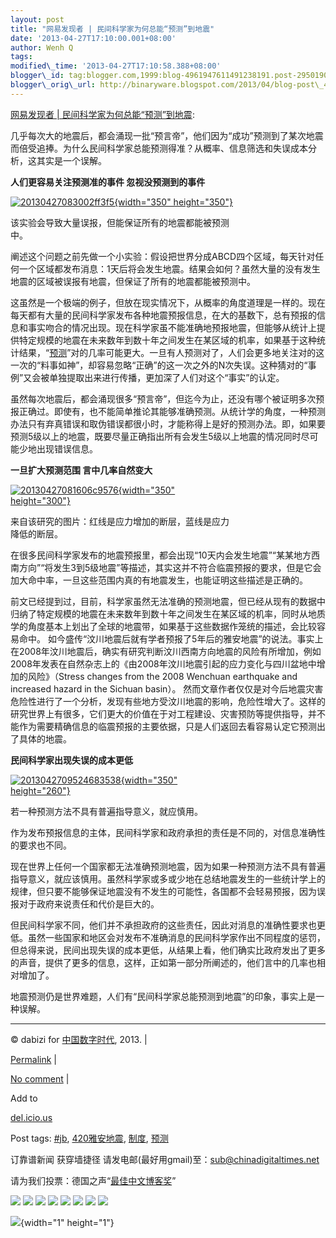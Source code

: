 ```yaml
--- 
layout: post 
title: "网易发现者 | 民间科学家为何总能“预测”到地震"
date: '2013-04-27T17:10:00.001+08:00' 
author: Wenh Q
tags:
modified\_time: '2013-04-27T17:10:58.388+08:00' 
blogger\_id: tag:blogger.com,1999:blog-4961947611491238191.post-2950190228307772437
blogger\_orig\_url: http://binaryware.blogspot.com/2013/04/blog-post\_4564.html
---
```

[网易发现者 |
民间科学家为何总能“预测”到地震](http://feedproxy.google.com/~r/chinagfwblog/~3/-Kgfb8FEuyI/):

几乎每次大的地震后，都会涌现一批“预言帝”，他们因为“成功”预测到了某次地震而倍受追捧。为什么民间科学家总能预测得准？从概率、信息筛选和失误成本分析，这其实是一个误解。

**人们更容易关注预测准的事件 忽视没预测到的事件**

<div style="width: 360px;">

[![20130427083002ff3f5](https://kexueshangwang.info/chinese/files/2013/04/20130427083002ff3f5.jpg){width="350"
height="350"}](https://kexueshangwang.info/chinese/files/2013/04/20130427083002ff3f5.jpg)

该实验会导致大量误报，但能保证所有的地震都能被预测中。

</div>

阐述这个问题之前先做一个小实验：假设把世界分成ABCD四个区域，每天针对任何一个区域都发布消息：1天后将会发生地震。结果会如何？虽然大量的没有发生地震的区域被误报有地震，但保证了所有的地震都能被预测中。

这虽然是一个极端的例子，但放在现实情况下，从概率的角度道理是一样的。现在每天都有大量的民间科学家发布各种地震预报信息，在大的基数下，总有预报的信息和事实吻合的情况出现。现在科学家虽不能准确地预报地震，但能够从统计上提供特定规模的地震在未来数年到数十年之间发生在某区域的机率，如果基于这种统计结果，“[预测](https://kexueshangwang.info/chinese/tag/%e9%a2%84%e6%b5%8b/?category=10466 "标签 预测 下的日志")”对的几率可能更大。一旦有人预测对了，人们会更多地关注对的这一次的“料事如神”，却容易忽略“正确”的这一次之外的N次失误。这种猜对的“事例”又会被单独提取出来进行传播，更加深了人们对这个“事实”的认定。

虽然每次地震后，都会涌现很多“预言帝”，但迄今为止，还没有哪个被证明多次预报正确过。即使有，也不能简单推论其能够准确预测。从统计学的角度，一种预测办法只有弃真错误和取伪错误都很小时，才能称得上是好的预测办法。即，如果要预测5级以上的地震，既要尽量正确指出所有会发生5级以上地震的情况同时尽可能少地出现错误信息。

**一旦扩大预测范围 言中几率自然变大**

<div style="width: 360px;">

[![20130427081606c9576](https://kexueshangwang.info/chinese/files/2013/04/20130427081606c9576.jpg){width="350"
height="300"}](https://kexueshangwang.info/chinese/files/2013/04/20130427081606c9576.jpg)

来自该研究的图片：红线是应力增加的断层，蓝线是应力降低的断层。

</div>

在很多民间科学家发布的地震预报里，都会出现“10天内会发生地震”“某某地方西南方向”“将发生3到5级地震”等描述，其实这并不符合临震预报的要求，但是它会加大命中率，一旦这些范围内真的有地震发生，也能证明这些描述是正确的。

前文已经提到过，目前，科学家虽然无法准确的预测地震，但已经从现有的数据中归纳了特定规模的地震在未来数年到数十年之间发生在某区域的机率，同时从地质学的角度基本上划出了全球的地震带，如果基于这些数据作笼统的描述，会比较容易命中。
如今盛传“汶川地震后就有学者预报了5年后的雅安地震”的说法。事实上在2008年汶川地震后，确实有研究判断汶川西南方向地震的风险有所增加，例如2008年发表在自然杂志上的《由2008年汶川地震引起的应力变化与四川盆地中增加的风险》（Stress
changes from the 2008 Wenchuan earthquake and increased hazard in the
Sichuan basin）。
然而文章作者仅仅是对今后地震灾害危险性进行了一个分析，发现有些地方受汶川地震的影响，危险性增大了。这样的研究世界上有很多，它们更大的价值在于对工程建设、灾害预防等提供指导，并不能作为需要精确信息的临震预报的主要依据，只是人们返回去看容易认定它预测出了具体的地震。

**民间科学家出现失误的成本更低**

<div style="width: 360px;">

[![2013042709524683538](https://kexueshangwang.info/chinese/files/2013/04/2013042709524683538.jpg){width="350"
height="260"}](https://kexueshangwang.info/chinese/files/2013/04/2013042709524683538.jpg)

若一种预测方法不具有普遍指导意义，就应慎用。

</div>

作为发布预报信息的主体，民间科学家和政府承担的责任是不同的，对信息准确性的要求也不同。

现在世界上任何一个国家都无法准确预测地震，因为如果一种预测方法不具有普遍指导意义，就应该慎用。虽然科学家或多或少地在总结地震发生的一些统计学上的规律，但只要不能够保证地震没有不发生的可能性，各国都不会轻易预报，因为误报对于政府来说责任和代价是巨大的。

但民间科学家不同，他们并不承担政府的这些责任，因此对消息的准确性要求也更低。虽然一些国家和地区会对发布不准确消息的民间科学家作出不同程度的惩罚，但总得来说，民间出现失误的成本更低，从结果上看，他们确实比政府发出了更多的声音，提供了更多的信息，这样，正如第一部分所阐述的，他们言中的几率也相对增加了。

地震预测仍是世界难题，人们有“民间科学家总能预测到地震”的印象，事实上是一种误解。




------------------------------------------------------------------------

© dabizi for [中国数字时代](https://kexueshangwang.info/chinese), 2013.
|

[Permalink](https://kexueshangwang.info/chinese/2013/04/%e7%bd%91%e6%98%93%e5%8f%91%e7%8e%b0%e8%80%85-%e6%b0%91%e9%97%b4%e7%a7%91%e5%ad%a6%e5%ae%b6%e4%b8%ba%e4%bd%95%e6%80%bb%e8%83%bd%e9%a2%84%e6%b5%8b%e5%88%b0%e5%9c%b0%e9%9c%87/)
|

[No
comment](https://kexueshangwang.info/chinese/2013/04/%e7%bd%91%e6%98%93%e5%8f%91%e7%8e%b0%e8%80%85-%e6%b0%91%e9%97%b4%e7%a7%91%e5%ad%a6%e5%ae%b6%e4%b8%ba%e4%bd%95%e6%80%bb%e8%83%bd%e9%a2%84%e6%b5%8b%e5%88%b0%e5%9c%b0%e9%9c%87/#comments)
|

Add to

[del.icio.us](http://del.icio.us/post?url=https://kexueshangwang.info/chinese/2013/04/%e7%bd%91%e6%98%93%e5%8f%91%e7%8e%b0%e8%80%85-%e6%b0%91%e9%97%b4%e7%a7%91%e5%ad%a6%e5%ae%b6%e4%b8%ba%e4%bd%95%e6%80%bb%e8%83%bd%e9%a2%84%e6%b5%8b%e5%88%b0%e5%9c%b0%e9%9c%87/&title=%E7%BD%91%E6%98%93%E5%8F%91%E7%8E%B0%E8%80%85%20%7C%20%E6%B0%91%E9%97%B4%E7%A7%91%E5%AD%A6%E5%AE%B6%E4%B8%BA%E4%BD%95%E6%80%BB%E8%83%BD%E2%80%9C%E9%A2%84%E6%B5%8B%E2%80%9D%E5%88%B0%E5%9C%B0%E9%9C%87)





Post tags:
[
#jb](https://kexueshangwang.info/chinese/tag/jb/?category=10466),
[420雅安地震](https://kexueshangwang.info/chinese/tag/420%e9%9b%85%e5%ae%89%e5%9c%b0%e9%9c%87/?category=10466),
[制度](https://kexueshangwang.info/chinese/tag/%e5%88%b6%e5%ba%a6/?category=10466),
[预测](https://kexueshangwang.info/chinese/tag/%e9%a2%84%e6%b5%8b/?category=10466)



订靠谱新闻 获穿墙捷径
请发电邮(最好用gmail)至：sub@chinadigitaltimes.net



请为我们投票：德国之声“[最佳中文博客奖](https://thebobs.com/chinese/category/2013/best-blog-chinese-2013/)”





<div>

[![](http://feeds.feedburner.com/~ff/chinagfwblog?d=yIl2AUoC8zA)](http://feeds.feedburner.com/~ff/chinagfwblog?a=-Kgfb8FEuyI:RZ37uQF78lc:yIl2AUoC8zA)
[![](http://feeds.feedburner.com/~ff/chinagfwblog?i=-Kgfb8FEuyI:RZ37uQF78lc:-BTjWOF_DHI)](http://feeds.feedburner.com/~ff/chinagfwblog?a=-Kgfb8FEuyI:RZ37uQF78lc:-BTjWOF_DHI)
[![](http://feeds.feedburner.com/~ff/chinagfwblog?i=-Kgfb8FEuyI:RZ37uQF78lc:F7zBnMyn0Lo)](http://feeds.feedburner.com/~ff/chinagfwblog?a=-Kgfb8FEuyI:RZ37uQF78lc:F7zBnMyn0Lo)
[![](http://feeds.feedburner.com/~ff/chinagfwblog?i=-Kgfb8FEuyI:RZ37uQF78lc:V_sGLiPBpWU)](http://feeds.feedburner.com/~ff/chinagfwblog?a=-Kgfb8FEuyI:RZ37uQF78lc:V_sGLiPBpWU)
[![](http://feeds.feedburner.com/~ff/chinagfwblog?d=qj6IDK7rITs)](http://feeds.feedburner.com/~ff/chinagfwblog?a=-Kgfb8FEuyI:RZ37uQF78lc:qj6IDK7rITs)
[![](http://feeds.feedburner.com/~ff/chinagfwblog?d=l6gmwiTKsz0)](http://feeds.feedburner.com/~ff/chinagfwblog?a=-Kgfb8FEuyI:RZ37uQF78lc:l6gmwiTKsz0)
[![](http://feeds.feedburner.com/~ff/chinagfwblog?i=-Kgfb8FEuyI:RZ37uQF78lc:gIN9vFwOqvQ)](http://feeds.feedburner.com/~ff/chinagfwblog?a=-Kgfb8FEuyI:RZ37uQF78lc:gIN9vFwOqvQ)
[![](http://feeds.feedburner.com/~ff/chinagfwblog?d=TzevzKxY174)](http://feeds.feedburner.com/~ff/chinagfwblog?a=-Kgfb8FEuyI:RZ37uQF78lc:TzevzKxY174)

</div>

![](http://feeds.feedburner.com/~r/chinagfwblog/~4/-Kgfb8FEuyI){width="1"
height="1"}
